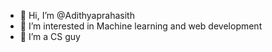 - 👋 Hi, I’m @Adithyaprahasith
- 👀 I’m interested in Machine learning and web development
- 🌱 I’m a CS guy


<!---
Adithyaprahasith/Adithyaprahasith is a ✨ special ✨ repository because its `README.md` (this file) appears on your GitHub profile.
You can click the Preview link to take a look at your changes.
--->
